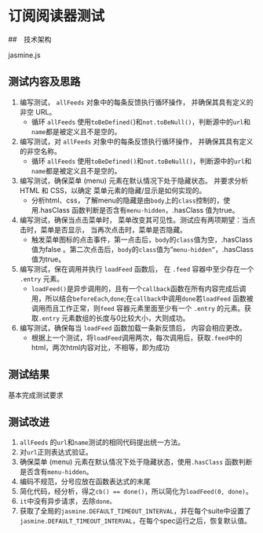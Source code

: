 # 订阅阅读器测试

##　技术架构

  jasmine.js

## 测试内容及思路

1. 编写测试， `allFeeds` 对象中的每条反馈执行循环操作， 并确保其具有定义的非空 URL。
   - 循环 `allFeeds` 使用`toBeDefined(`)和`not.toBeNull()`，判断源中的`url`和`name`都是被定义且不是空的。
2. 编写测试，对 `allFeeds` 对象中的每条反馈执行循环操作， 并确保其具有定义的非空名称。 
   - 循环 `allFeeds` 使用`toBeDefined()`和`not.toBeNull()`，判断源中的`url`和`name`都是被定义且不是空的。
3. 编写测试，确保菜单 (menu) 元素在默认情况下处于隐藏状态。 并要求分析 HTML 和 CSS，以确定 菜单元素的隐藏/显示是如何实现的。
   - 分析html、css，了解menu的隐藏是由`body`上的`class`控制的，使用.hasClass 函数判断是否含有`menu-hidden`，.hasClass 值为true。
4. 编写测试，确保当点击菜单时， 菜单改变其可见性。测试应有两项期望：当点击时，菜单是否显示， 当再次点击时，菜单是否隐藏。
   - 触发菜单图标的点击事件，第一点击后，`body`的`class`值为空，.hasClass 值为false 。第二次点击后，`body`的`class`值为“`menu-hidden”`，.hasClass 值为true。
5. 编写测试，保在调用并执行 `loadFeed` 函数后， 在 `.feed` 容器中至少存在一个 `.entry` 元素。
   - `loadFeed()`是异步调用的，且有一个`callback`函数在所有内容完成后调用，所以结合`beforeEach`,`done`;在`callback`中调用`done`若`loadFeed` 函数被调用而且工作正常，则`feed` 容器元素里面至少有一个 `.entry` 的元素。获取`.entry` 元素数组的长度与0比较大小，大则成功。
6. 编写测试，确保每当 `loadFeed` 函数加载一条新反馈后， 内容会相应更改。
   - 根据上一个测试，将`loadFeed`调用两次，每次调用后，获取`.feed`中的html，两次html内容对比，不相等，即为成功

## 测试结果

   基本完成测试要求

## 测试改进
1. `allFeeds` 的`url`和`name`测试的相同代码提出统一方法。
2. 对`url`正则表达式验证。
3. 确保菜单 (menu) 元素在默认情况下处于隐藏状态，使用`.hasClass` 函数判断是否含有`menu-hidden`。
4. 编码不规范，分号应放在函数表达式的末尾
5. 简化代码，经分析，得之`cb() == done()`，所以简化为`loadFeed(0, done)`。
6. `it`中没有异步请求，去除`done。`
7. 获取了全局的`jasmine.DEFAULT_TIMEOUT_INTERVAL`，并在每个suite中设置了`jasmine.DEFAULT_TIMEOUT_INTERVAL`，在每个spec运行之后，恢复默认值。
